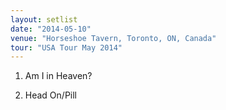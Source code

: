 ```yaml
---
layout: setlist
date: "2014-05-10"
venue: "Horseshoe Tavern, Toronto, ON, Canada"
tour: "USA Tour May 2014"
---
```



 1. Am I in Heaven?

 2. Head On/Pill


